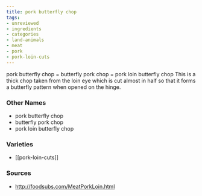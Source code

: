 ```yaml
---
title: pork butterfly chop
tags:
- unreviewed
- ingredients
- categories
- land-animals
- meat
- pork
- pork-loin-cuts
---
```

pork butterfly chop = butterfly pork chop = pork loin butterfly chop This is a thick chop taken from the loin eye which is cut almost in half so that it forms a butterfly pattern when opened on the hinge.

### Other Names

* pork butterfly chop
* butterfly pork chop
* pork loin butterfly chop

### Varieties

* [[pork-loin-cuts]]

### Sources
* http://foodsubs.com/MeatPorkLoin.html
